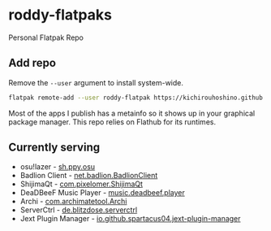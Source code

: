 # roddy-flatpaks
Personal Flatpak Repo

## Add repo
Remove the `--user` argument to install system-wide.
```bash
flatpak remote-add --user roddy-flatpak https://kichirouhoshino.github.io/roddy-flatpaks/index.flatpakrepo
```
Most of the apps I publish has a metainfo so it shows up in your graphical package manager. This repo relies on Flathub for its runtimes.

## Currently serving
- osu!lazer - [sh.ppy.osu](https://github.com/kichirouhoshino/sh.ppy.osu)
- Badlion Client - [net.badlion.BadlionClient](https://github.com/kichirouhoshino/BadlionClient-Flatpak)
- ShijimaQt - [com.pixelomer.ShijimaQt](https://github.com/kichirouhoshino/shijima-qt-flatpak)
- DeaDBeeF Music Player - [music.deadbeef.player](https://github.com/kichirouhoshino/deadbeef-flatpak)
- Archi - [com.archimatetool.Archi](https://github.com/kichirouhoshino/Archi-Flatpak)
- ServerCtrl - [de.blitzdose.serverctrl](https://github.com/kichirouhoshino/ServerCtrl-Flatpak)
- Jext Plugin Manager - [io.github.spartacus04.jext-plugin-manager](https://github.com/kichirouhoshino/jext-plugin-manager-Flatpak)

